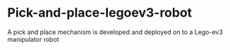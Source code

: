 # Pick-and-place-legoev3-robot
A pick and place mechanism is developed and deployed on to a Lego-ev3 manipulator robot 

